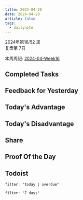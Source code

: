 ```yaml
---
title: 2024-04-20
date: 2024-04-20
article: false
tags:
  - dailynote
---
```

  
2024年第16/52 周  
复盘第 7日

本周周记: [2024-04-Week16](2024-04-Week16)

## Completed Tasks

## Feedback for Yesterday

## Today's Advantage

## Today's Disadvantage

## Share

## Proof Of the Day

## Todoist
```todoist
filter: "today | overdue"
```
```todoist
filter: "7 days"
```